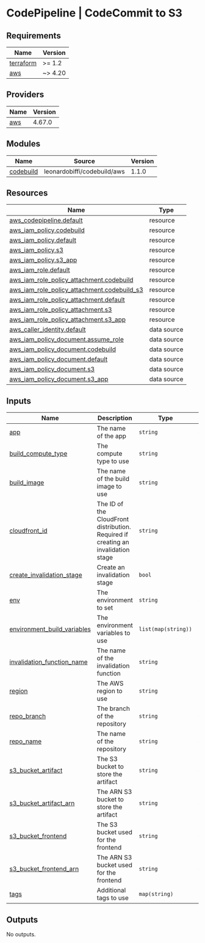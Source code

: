 # CodePipeline | CodeCommit to S3

<!-- BEGINNING OF PRE-COMMIT-TERRAFORM DOCS HOOK -->
## Requirements

| Name | Version |
|------|---------|
| <a name="requirement_terraform"></a> [terraform](#requirement\_terraform) | >= 1.2 |
| <a name="requirement_aws"></a> [aws](#requirement\_aws) | ~> 4.20 |

## Providers

| Name | Version |
|------|---------|
| <a name="provider_aws"></a> [aws](#provider\_aws) | 4.67.0 |

## Modules

| Name | Source | Version |
|------|--------|---------|
| <a name="module_codebuild"></a> [codebuild](#module\_codebuild) | leonardobiffi/codebuild/aws | 1.1.0 |

## Resources

| Name | Type |
|------|------|
| [aws_codepipeline.default](https://registry.terraform.io/providers/hashicorp/aws/latest/docs/resources/codepipeline) | resource |
| [aws_iam_policy.codebuild](https://registry.terraform.io/providers/hashicorp/aws/latest/docs/resources/iam_policy) | resource |
| [aws_iam_policy.default](https://registry.terraform.io/providers/hashicorp/aws/latest/docs/resources/iam_policy) | resource |
| [aws_iam_policy.s3](https://registry.terraform.io/providers/hashicorp/aws/latest/docs/resources/iam_policy) | resource |
| [aws_iam_policy.s3_app](https://registry.terraform.io/providers/hashicorp/aws/latest/docs/resources/iam_policy) | resource |
| [aws_iam_role.default](https://registry.terraform.io/providers/hashicorp/aws/latest/docs/resources/iam_role) | resource |
| [aws_iam_role_policy_attachment.codebuild](https://registry.terraform.io/providers/hashicorp/aws/latest/docs/resources/iam_role_policy_attachment) | resource |
| [aws_iam_role_policy_attachment.codebuild_s3](https://registry.terraform.io/providers/hashicorp/aws/latest/docs/resources/iam_role_policy_attachment) | resource |
| [aws_iam_role_policy_attachment.default](https://registry.terraform.io/providers/hashicorp/aws/latest/docs/resources/iam_role_policy_attachment) | resource |
| [aws_iam_role_policy_attachment.s3](https://registry.terraform.io/providers/hashicorp/aws/latest/docs/resources/iam_role_policy_attachment) | resource |
| [aws_iam_role_policy_attachment.s3_app](https://registry.terraform.io/providers/hashicorp/aws/latest/docs/resources/iam_role_policy_attachment) | resource |
| [aws_caller_identity.default](https://registry.terraform.io/providers/hashicorp/aws/latest/docs/data-sources/caller_identity) | data source |
| [aws_iam_policy_document.assume_role](https://registry.terraform.io/providers/hashicorp/aws/latest/docs/data-sources/iam_policy_document) | data source |
| [aws_iam_policy_document.codebuild](https://registry.terraform.io/providers/hashicorp/aws/latest/docs/data-sources/iam_policy_document) | data source |
| [aws_iam_policy_document.default](https://registry.terraform.io/providers/hashicorp/aws/latest/docs/data-sources/iam_policy_document) | data source |
| [aws_iam_policy_document.s3](https://registry.terraform.io/providers/hashicorp/aws/latest/docs/data-sources/iam_policy_document) | data source |
| [aws_iam_policy_document.s3_app](https://registry.terraform.io/providers/hashicorp/aws/latest/docs/data-sources/iam_policy_document) | data source |

## Inputs

| Name | Description | Type | Default | Required |
|------|-------------|------|---------|:--------:|
| <a name="input_app"></a> [app](#input\_app) | The name of the app | `string` | n/a | yes |
| <a name="input_build_compute_type"></a> [build\_compute\_type](#input\_build\_compute\_type) | The compute type to use | `string` | `"BUILD_GENERAL1_SMALL"` | no |
| <a name="input_build_image"></a> [build\_image](#input\_build\_image) | The name of the build image to use | `string` | `"aws/codebuild/standard:5.0"` | no |
| <a name="input_cloudfront_id"></a> [cloudfront\_id](#input\_cloudfront\_id) | The ID of the CloudFront distribution. Required if creating an invalidation stage | `string` | `null` | no |
| <a name="input_create_invalidation_stage"></a> [create\_invalidation\_stage](#input\_create\_invalidation\_stage) | Create an invalidation stage | `bool` | `false` | no |
| <a name="input_env"></a> [env](#input\_env) | The environment to set | `string` | n/a | yes |
| <a name="input_environment_build_variables"></a> [environment\_build\_variables](#input\_environment\_build\_variables) | The environment variables to use | `list(map(string))` | `[]` | no |
| <a name="input_invalidation_function_name"></a> [invalidation\_function\_name](#input\_invalidation\_function\_name) | The name of the invalidation function | `string` | `null` | no |
| <a name="input_region"></a> [region](#input\_region) | The AWS region to use | `string` | `"us-east-1"` | no |
| <a name="input_repo_branch"></a> [repo\_branch](#input\_repo\_branch) | The branch of the repository | `string` | n/a | yes |
| <a name="input_repo_name"></a> [repo\_name](#input\_repo\_name) | The name of the repository | `string` | n/a | yes |
| <a name="input_s3_bucket_artifact"></a> [s3\_bucket\_artifact](#input\_s3\_bucket\_artifact) | The S3 bucket to store the artifact | `string` | n/a | yes |
| <a name="input_s3_bucket_artifact_arn"></a> [s3\_bucket\_artifact\_arn](#input\_s3\_bucket\_artifact\_arn) | The ARN S3 bucket to store the artifact | `string` | n/a | yes |
| <a name="input_s3_bucket_frontend"></a> [s3\_bucket\_frontend](#input\_s3\_bucket\_frontend) | The S3 bucket used for the frontend | `string` | n/a | yes |
| <a name="input_s3_bucket_frontend_arn"></a> [s3\_bucket\_frontend\_arn](#input\_s3\_bucket\_frontend\_arn) | The ARN S3 bucket used for the frontend | `string` | n/a | yes |
| <a name="input_tags"></a> [tags](#input\_tags) | Additional tags to use | `map(string)` | `{}` | no |

## Outputs

No outputs.
<!-- END OF PRE-COMMIT-TERRAFORM DOCS HOOK -->
